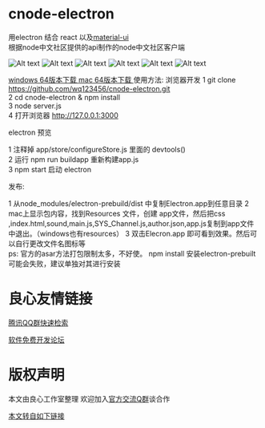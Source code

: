 # cnode-electron
用electron 结合 react 以及[material-ui ](http://u.720life.cn/g/59cf9c0ec1896124aa6ae4dd453abb7f74273df73aeaee491933d9991d944c68d4ac188af44ce6be6283251a7096494ea4fe5e1408f852c17ed6ad0c8d6bfb76)   
根据node中文社区提供的api制作的node中文社区客户端 


![Alt text](https://github.com/wq123456/cnode-electron/blob/master/preview/1.png)
![Alt text](https://github.com/wq123456/cnode-electron/blob/master/preview/2.png)
![Alt text](https://github.com/wq123456/cnode-electron/blob/master/preview/3.png)
![Alt text](https://github.com/wq123456/cnode-electron/blob/master/preview/4.png)
![Alt text](https://github.com/wq123456/cnode-electron/blob/master/preview/5.png)
![Alt text](https://github.com/wq123456/cnode-electron/blob/master/preview/6.png)

[windows 64版本下载 ](http://u.720life.cn/g/a109a0615ed740cf52cdd9f7a4793a4123c981145765ed001eb85db01a3f0ab0) 
[mac 64版本下载 ](http://u.720life.cn/g/a109a0615ed740cf52cdd9f7a4793a41e93d083f25c32b0d48af438647199b77) 
使用方法: 
浏览器开发 
1 git clone https://github.com/wq123456/cnode-electron.git  
2 cd cnode-electron & npm install  
3 node server.js  
4 打开浏览器 http://127.0.0.1:3000 

electron 预览 

1 注释掉 app/store/configureStore.js 里面的 devtools()  
2 运行 npm run buildapp 重新构建app.js  
3 npm start 启动 electron  

发布:  

1 从node_modules/electron-prebuild/dist 中复制Electron.app到任意目录 
2 mac上显示包内容，找到Resources 文件，创建 app文件，然后把css ,index.html,sound,main.js,SYS_Channel.js,author.json,app.js复制到app文件中退出。（windows也有resources） 
3 双击Elecron.app 即可看到效果。然后可以自行更改文件名图标等  
ps: 官方的asar方法打包限制太多，不好使。 npm install 安装electron-prebuilt可能会失败，建议单独对其进行安装





 # 良心友情链接

[腾讯QQ群快速检索](http://u.720life.cn/s/8cf73f7c)

[软件免费开发论坛](http://u.720life.cn/s/bbb01dc0)

# 版权声明 

本文由良心工作室整理 欢迎加入[官方交流Q群](https://u.720life.cn/s/f2316816)谈合作

[本文转自如下链接](http://u.720life.cn/g/2e71d0f0a5c601172267ba20d3a43c6eaa40644741fd19e1586a59b821309e229ac4835ea1b56d1c99a0aa560893f07e3fe39c47b1b407118e9a36c97ba6da1f)